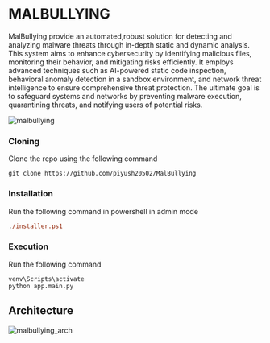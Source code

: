 # MALBULLYING

MalBullying provide an automated,robust solution for detecting and analyzing malware threats through in-depth static and dynamic analysis. This system aims to enhance cybersecurity by identifying malicious files, monitoring their behavior, and mitigating risks efficiently. It employs advanced techniques such as AI-powered static code inspection, behavioral anomaly detection in a sandbox environment, and network threat intelligence to ensure comprehensive threat protection. The ultimate goal is to safeguard systems and networks by preventing malware execution, quarantining threats, and notifying users of potential risks.

![malbullying](https://github.com/user-attachments/assets/6399e842-842f-486a-a9ab-47fe3b497d38)


### Cloning
Clone the repo using the following command
```terminal
git clone https://github.com/piyush20502/MalBullying
```



### Installation

Run the following command in powershell in admin mode
```ps
./installer.ps1
```

### Execution

Run the following command
```terminal
venv\Scripts\activate
python app.main.py
```
## Architecture
![malbullying_arch](https://github.com/user-attachments/assets/a4605c6a-c1e4-42e4-af78-b94e03e273eb)

